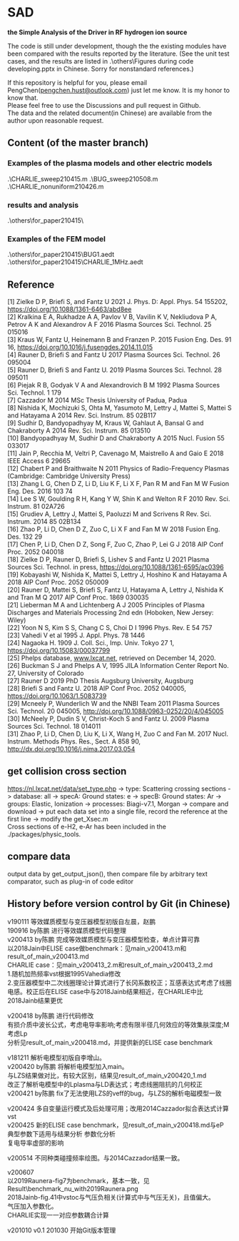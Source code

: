 # SAD  
**the Simple Analysis of the Driver in RF hydrogen ion source**  

The code is still under development, though the the existing modules have been compared with the results reported by the literature. (See the unit test cases, and the results are listed in .\others\Figures during code developing.pptx in Chinese. Sorry for nonstandard references.) 

If this repository is helpful for you, please email PengChen(pengchen.hust@outlook.com) just let me know. It is my honor to know that.  
Please feel free to use the Discussions and pull request in Github.  
The data and the related document(in Chinese) are available from the author upon reasonable request. 

## Content (of the master branch)
### Examples of the plasma models and other electric models
.\CHARLIE_sweep210415.m
.\BUG_sweep210508.m
.\CHARLIE_nonuniform210426.m
 
### results and analysis
.\others\for_paper210415\
 
### Examples of the FEM model
.\others\for_paper210415\BUG1.aedt
.\others\for_paper210415\CHARLIE_1MHz.aedt 

## Reference
[1]	Zielke D P, Briefi S, and Fantz U 2021 J. Phys. D: Appl. Phys. 54 155202, https://doi.org/10.1088/1361-6463/abd8ee  
[2]	Kralkina E A, Rukhadze A A, Pavlov V B, Vavilin K V, Nekliudova P A, Petrov A K and Alexandrov A F 2016 Plasma Sources Sci. Technol. 25 015016  
[3]	Kraus W, Fantz U, Heinemann B and Franzen P. 2015 Fusion Eng. Des. 91 16, https://doi.org/10.1016/j.fusengdes.2014.11.015  
[4]	Rauner D, Briefi S and Fantz U 2017 Plasma Sources Sci. Technol. 26 095004  
[5]	Rauner D, Briefi S and Fantz U. 2019 Plasma Sources Sci. Technol. 28 095011  
[6]	Piejak R B, Godyak V A and Alexandrovich B M 1992 Plasma Sources Sci. Technol. 1 179  
[7]	Cazzador M 2014 MSc Thesis University of Padua, Padua  
[8]	Nishida K, Mochizuki S, Ohta M, Yasumoto M, Lettry J, Mattei S, Mattei S and Hatayama A 2014 Rev. Sci. Instrum. 85 02B117  
[9]	Sudhir D, Bandyopadhyay M, Kraus W, Gahlaut A, Bansal G and Chakraborty A 2014 Rev. Sci. Instrum. 85 013510  
[10]	Bandyopadhyay M, Sudhir D and Chakraborty A 2015 Nucl. Fusion 55 033017  
[11]	Jain P, Recchia M, Veltri P, Cavenago M, Maistrello A and Gaio E 2018 IEEE Access 6 29665  
[12]	Chabert P and Braithwaite N 2011 Physics of Radio-Frequency Plasmas (Cambridge: Cambridge University Press)  
[13]	Zhang L G, Chen D Z, Li D, Liu K F, Li X F, Pan R M and Fan M W Fusion Eng. Des. 2016 103 74  
[14]	Lee S W, Goulding R H, Kang Y W, Shin K and Welton R F 2010 Rev. Sci. Instrum. 81 02A726  
[15]	Grudiev A, Lettry J, Mattei S, Paoluzzi M and Scrivens R Rev. Sci. Instrum. 2014 85 02B134  
[16]	Zhao P, Li D, Chen D Z, Zuo C, Li X F and Fan M W 2018 Fusion Eng. Des. 132 29  
[17]	Chen P, Li D, Chen D Z, Song F, Zuo C, Zhao P, Lei G J 2018 AIP Conf Proc. 2052 040018  
[18]	Zielke D P, Rauner D, Briefi S, Lishev S and Fantz U 2021 Plasma Sources Sci. Technol. in press, https://doi.org/10.1088/1361-6595/ac0396  
[19]	Kobayashi W, Nishida K, Mattei S, Lettry J, Hoshino K and Hatayama A 2018 AIP Conf Proc. 2052 050009  
[20]	Rauner D, Mattei S, Briefi S, Fantz U, Hatayama A, Lettry J, Nishida K and Tran M Q 2017 AIP Conf Proc. 1869 030035  
[21]	Lieberman M A and Lichtenberg A J 2005 Principles of Plasma Discharges and Materials Processing 2nd edn (Hoboken, New Jersey: Wiley)  
[22]	Yoon N S, Kim S S, Chang C S, Choi D I 1996 Phys. Rev. E 54 757  
[23]	Vahedi V et al 1995 J. Appl. Phys. 78 1446  
[24]	Nagaoka H. 1909 J. Coll. Sci., Imp. Univ. Tokyo 27 1, https://doi.org/10.15083/00037799  
[25]	Phelps database, www.lxcat.net, retrieved on December 14, 2020.  
[26]	Buckman S J and Phelps A V, 1995 JILA Information Center Report No. 27, University of Colorado  
[27]	Rauner D 2019 PhD Thesis Augsburg University, Augsburg  
[28]	Briefi S and Fantz U. 2018 AIP Conf Proc. 2052 040005, https://doi.org/10.1063/1.5083739  
[29]	Mcneely P, Wunderlich W and the NNBI Team 2011 Plasma Sources Sci. Technol. 20 045005, http://doi.org/10.1088/0963-0252/20/4/045005  
[30]	McNeely P, Dudin S V, Christ-Koch S and Fantz U. 2009 Plasma Sources Sci. Technol. 18 014011  
[31]	Zhao P, Li D, Chen D, Liu K, Li X, Wang H, Zuo C and Fan M. 2017 Nucl. Instrum. Methods Phys. Res., Sect. A 858 90, http://dx.doi.org/10.1016/j.nima.2017.03.054  


## get collision cross section
https://nl.lxcat.net/data/set_type.php -> type: Scattering crossing sections -> database: all -> specA: Ground states: e -> specB: Ground states: Ar -> groups: Elastic, Ionization -> processes: Biagi-v7.1, Morgan -> compare and download -> put each data set into a single file, record the reference at the first line -> modify the get_Xsec.m  
Cross sections of e-H2, e-Ar has been included in the ./packages/physic_tools.  

## compare data
output data by get_output_json(), then compare file by arbitrary text comparator, such as plug-in of code editor

## History before version control by Git (in Chinese)
v190111 等效媒质模型与变压器模型初版自左晨，赵鹏  
190916 by陈鹏 进行等效媒质模型代码整理  
v200413 by陈鹏 完成等效媒质模型与变压器模型检查，单点计算可靠  
以2018Jain中ELISE case做benchmark：见main_v200413.m和result_of_main_v200413.md  
CHARLIE case：见main_v200413_2.m和result_of_main_v200413_2.md  
1.随机加热频率vst根据1995Vahedia修改  
2.变压器模型中二次线圈理论计算式进行了长冈系数校正；互感表达式考虑了线圈电感。校正后在ELISE case中与2018Jainb结果相近，在CHARLIE中比2018Jainb结果更优  
  
v200418 by陈鹏 进行代码修改  
有损介质中波长公式，考虑电导率影响;考虑有限半径几何效应的等效集肤深度;M考虑Lp  
分析见result_of_main_v200418.md，并提供新的ELISE case benchmark  
  
v181211 解析电模型初版自李增山。  
v200420 by陈鹏 将解析电模型加入main。  
与LZS结果做对比，有较大区别，结果见result_of_main_v200420_1.md  
改正了解析电模型中的Lplasma与LD表达式；考虑线圈阻抗的几何校正  
v200421 by陈鹏 fix了无法使用LZS的veff的bug，与LZS的解析电磁模型一致  
  
v200424 多自变量运行模式及后处理可用；改用2014Cazzador拟合表达式计算vst  
v200425 新的ELISE case benchmark，见result_of_main_v200418.md与eP  
典型参数下适用与结果分析 参数化分析  
复电导率虚部的影响  
  
v200514 不同种类碰撞频率绘图。与2014Cazzador结果一致。  
  
v200607  
以2019Raunera-fig7为benchmark，基本一致，见Result\benchmark_nu_with2019Raunera.png  
2018Jainb-fig.41中vstoc与气压负相关(计算式中与气压无关)，且值偏大。  
气压加入参数化。  
CHARLIE实现一一对应参数耦合计算  
  
v201010 v0.1 
201030 开始Git版本管理  
